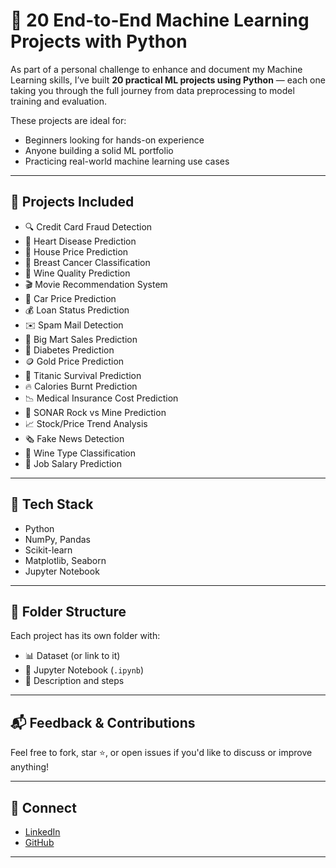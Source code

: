 # 🧠 20 End-to-End Machine Learning Projects with Python

As part of a personal challenge to enhance and document my Machine Learning skills, I’ve built **20 practical ML projects using Python** — each one taking you through the full journey from data preprocessing to model training and evaluation.

These projects are ideal for:
- Beginners looking for hands-on experience  
- Anyone building a solid ML portfolio  
- Practicing real-world machine learning use cases  

---

## 📌 Projects Included

- 🔍 Credit Card Fraud Detection  
- 🏥 Heart Disease Prediction  
- 🏡 House Price Prediction  
- 🧪 Breast Cancer Classification  
- 🍷 Wine Quality Prediction  
- 🎬 Movie Recommendation System  
- 🚗 Car Price Prediction  
- 💰 Loan Status Prediction  
- ✉️ Spam Mail Detection  
- 🛒 Big Mart Sales Prediction  
- 🧬 Diabetes Prediction  
- 🪙 Gold Price Prediction  
- 🚢 Titanic Survival Prediction  
- 🔥 Calories Burnt Prediction  
- 📉 Medical Insurance Cost Prediction  
- 🧠 SONAR Rock vs Mine Prediction  
- 📈 Stock/Price Trend Analysis  
- 🗞️ Fake News Detection  
- 🧪 Wine Type Classification  
- 💼 Job Salary Prediction  

---

## 🔧 Tech Stack

- Python  
- NumPy, Pandas  
- Scikit-learn  
- Matplotlib, Seaborn  
- Jupyter Notebook  

---

## 📁 Folder Structure

Each project has its own folder with:
- 📊 Dataset (or link to it)  
- 📓 Jupyter Notebook (`.ipynb`)  
- 🧾 Description and steps  

---

## 📬 Feedback & Contributions

Feel free to fork, star ⭐, or open issues if you'd like to discuss or improve anything!

---

## 🔗 Connect

- [LinkedIn](https://www.linkedin.com/in/yourprofile)  
- [GitHub](https://github.com/yourusername)

---

